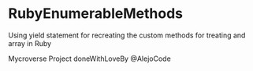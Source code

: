 # RubyEnumerableMethods
Using yield statement for recreating the custom methods for treating and array in Ruby

Mycroverse Project doneWithLoveBy @AlejoCode
